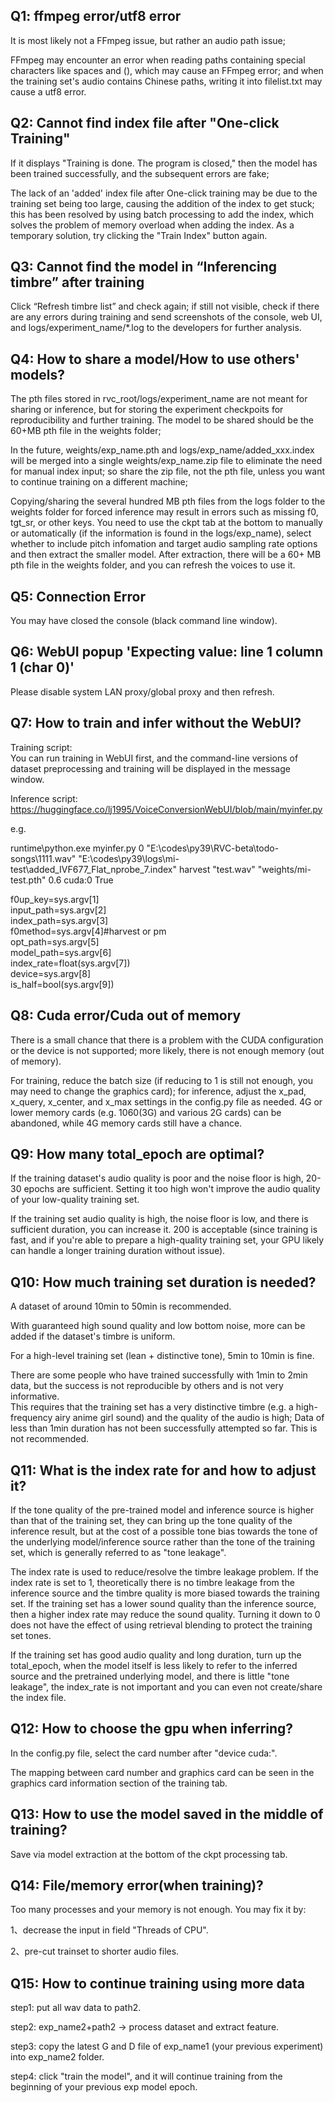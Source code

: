 ## Q1: ffmpeg error/utf8 error
It is most likely not a FFmpeg issue, but rather an audio path issue;

FFmpeg may encounter an error when reading paths containing special characters like spaces and (), which may cause an FFmpeg error; and when the training set's audio contains Chinese paths, writing it into filelist.txt may cause a utf8 error.<br>


## Q2: Cannot find index file after "One-click Training"
If it displays "Training is done. The program is closed," then the model has been trained successfully, and the subsequent errors are fake;

The lack of an 'added' index file after One-click training may be due to the training set being too large, causing the addition of the index to get stuck; this has been resolved by using batch processing to add the index, which solves the problem of memory overload when adding the index. As a temporary solution, try clicking the "Train Index" button again.<br>


## Q3: Cannot find the model in “Inferencing timbre” after training
Click “Refresh timbre list” and check again; if still not visible, check if there are any errors during training and send screenshots of the console, web UI, and logs/experiment_name/*.log to the developers for further analysis.<br>


## Q4: How to share a model/How to use others' models?
The pth files stored in rvc_root/logs/experiment_name are not meant for sharing or inference, but for storing the experiment checkpoits for reproducibility and further training. The model to be shared should be the 60+MB pth file in the weights folder;

In the future, weights/exp_name.pth and logs/exp_name/added_xxx.index will be merged into a single weights/exp_name.zip file to eliminate the need for manual index input; so share the zip file, not the pth file, unless you want to continue training on a different machine;

Copying/sharing the several hundred MB pth files from the logs folder to the weights folder for forced inference may result in errors such as missing f0, tgt_sr, or other keys. You need to use the ckpt tab at the bottom to manually or automatically (if the information is found in the logs/exp_name), select whether to include pitch infomation and target audio sampling rate options and then extract the smaller model. After extraction, there will be a 60+ MB pth file in the weights folder, and you can refresh the voices to use it.<br>

## Q5: Connection Error
You may have closed the console (black command line window).<br>


## Q6: WebUI popup 'Expecting value: line 1 column 1 (char 0)'
Please disable system LAN proxy/global proxy and then refresh.<br>


## Q7: How to train and infer without the WebUI?
Training script:<br>
You can run training in WebUI first, and the command-line versions of dataset preprocessing and training will be displayed in the message window.<br>

Inference script:<br>
https://huggingface.co/lj1995/VoiceConversionWebUI/blob/main/myinfer.py<br>


e.g.<br>

runtime\python.exe myinfer.py 0 "E:\codes\py39\RVC-beta\todo-songs\1111.wav" "E:\codes\py39\logs\mi-test\added_IVF677_Flat_nprobe_7.index" harvest "test.wav" "weights/mi-test.pth" 0.6 cuda:0 True<br>


f0up_key=sys.argv[1]<br>
input_path=sys.argv[2]<br>
index_path=sys.argv[3]<br>
f0method=sys.argv[4]#harvest or pm<br>
opt_path=sys.argv[5]<br>
model_path=sys.argv[6]<br>
index_rate=float(sys.argv[7])<br>
device=sys.argv[8]<br>
is_half=bool(sys.argv[9])<br>


## Q8: Cuda error/Cuda out of memory
There is a small chance that there is a problem with the CUDA configuration or the device is not supported; more likely, there is not enough memory (out of memory).<br>

For training, reduce the batch size (if reducing to 1 is still not enough, you may need to change the graphics card); for inference, adjust the x_pad, x_query, x_center, and x_max settings in the config.py file as needed. 4G or lower memory cards (e.g. 1060(3G) and various 2G cards) can be abandoned, while 4G memory cards still have a chance.<br>


## Q9: How many total_epoch are optimal?
If the training dataset's audio quality is poor and the noise floor is high, 20-30 epochs are sufficient. Setting it too high won't improve the audio quality of your low-quality training set.<br>

If the training set audio quality is high, the noise floor is low, and there is sufficient duration, you can increase it. 200 is acceptable (since training is fast, and if you're able to prepare a high-quality training set, your GPU likely can handle a longer training duration without issue).<br>


## Q10: How much training set duration is needed?
A dataset of around 10min to 50min is recommended.<br>

With guaranteed high sound quality and low bottom noise, more can be added if the dataset's timbre is uniform.<br>

For a high-level training set (lean + distinctive tone), 5min to 10min is fine.<br>

There are some people who have trained successfully with 1min to 2min data, but the success is not reproducible by others and is not very informative. <br>This requires that the training set has a very distinctive timbre (e.g. a high-frequency airy anime girl sound) and the quality of the audio is high;
Data of less than 1min duration has not been successfully attempted so far. This is not recommended.<br>


## Q11: What is the index rate for and how to adjust it?
If the tone quality of the pre-trained model and inference source is higher than that of the training set, they can bring up the tone quality of the inference result, but at the cost of a possible tone bias towards the tone of the underlying model/inference source rather than the tone of the training set, which is generally referred to as "tone leakage".<br>

The index rate is used to reduce/resolve the timbre leakage problem. If the index rate is set to 1, theoretically there is no timbre leakage from the inference source and the timbre quality is more biased towards the training set. If the training set has a lower sound quality than the inference source, then a higher index rate may reduce the sound quality. Turning it down to 0 does not have the effect of using retrieval blending to protect the training set tones.<br>

If the training set has good audio quality and long duration, turn up the total_epoch, when the model itself is less likely to refer to the inferred source and the pretrained underlying model, and there is little "tone leakage", the index_rate is not important and you can even not create/share the index file.<br>


## Q12: How to choose the gpu when inferring?
In the config.py file, select the card number after "device cuda:".<br>

The mapping between card number and graphics card can be seen in the graphics card information section of the training tab.<br>


## Q13: How to use the model saved in the middle of training?
Save via model extraction at the bottom of the ckpt processing tab.


## Q14: File/memory error(when training)?
Too many processes and your memory is not enough. You may fix it by:

1、decrease the input in field "Threads of CPU".

2、pre-cut trainset to shorter audio files.


## Q15: How to continue training using more data
step1: put all wav data to path2.

step2: exp_name2+path2 -> process dataset and extract feature.

step3: copy the latest G and D file of exp_name1 (your previous experiment) into exp_name2 folder.

step4: click "train the model", and it will continue training from the beginning of your previous exp model epoch.


